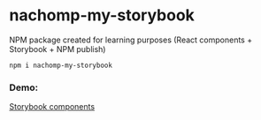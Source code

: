 # nachomp-my-storybook

NPM package created for learning purposes (React components + Storybook + NPM publish)

```
npm i nachomp-my-storybook
```

### Demo:

[Storybook components](https://nachomp75.github.io/storybook-components/?path=/story/example-introduction--page)
